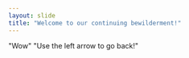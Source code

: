 ```yaml
---
layout: slide
title: "Welcome to our continuing bewilderment!"
---
```

"Wow"
"Use the left arrow to go back!"
